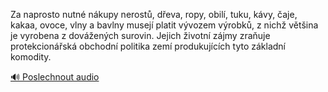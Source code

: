 
Za naprosto nutné nákupy nerostů, dřeva, ropy, obilí, tuku, kávy, čaje, kakaa, ovoce, vlny a bavlny musejí platit vývozem výrobků, z nichž většina je vyrobena z dovážených surovin. Jejich životní zájmy zraňuje protekcionářská obchodní politika zemí produkujících tyto základní komodity.

[🔊 Poslechnout audio](/data/7-paragraphs/audio/chapter_137/para_003-Za-naprosto-nutn-nkupy-nerost-deva-ropy-obi.mp3)
